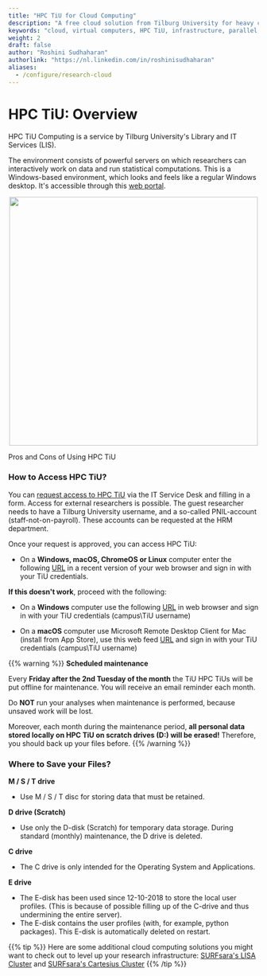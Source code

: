 ```yaml
---
title: "HPC TiU for Cloud Computing"
description: "A free cloud solution from Tilburg University for heavy computation tasks."
keywords: "cloud, virtual computers, HPC TiU, infrastructure, parallel, research cloud"
weight: 2
draft: false
author: "Roshini Sudhaharan"
authorlink: "https://nl.linkedin.com/in/roshinisudhaharan"
aliases:
  - /configure/research-cloud
---
```

# HPC TiU: Overview
HPC TiU Computing is a service by Tilburg University's Library and IT Services (LIS).

The environment consists of powerful servers on which researchers can interactively work on data and run statistical computations. This is a Windows-based environment, which looks and feels like a regular Windows desktop. It's accessible through this [web portal](https://rdweb.campus.uvt.nl/RDWeb/webclient/).


<p align = "center">
<img src = "../blade.png" width="500">
<figcaption> Pros and Cons of Using HPC TiU </figcaption>
</p>

### How to Access HPC TiU?

You can [request access to HPC TiU](https://servicedesk.uvt.nl/tas/public/ssp/content/detail/knowledgeitem?unid=db72c119bf344fb78a196d5b6c669ecc) via the IT Service Desk and filling in a form. Access for external researchers is possible. The guest researcher needs to have a Tilburg University username, and a so-called PNIL-account (staff-not-on-payroll).
These accounts can be requested at the HRM department.

Once your request is approved, you can access HPC TiU:

- On a **Windows, macOS, ChromeOS or Linux** computer enter the following [URL](https://rdweb.campus.uvt.nl/RDWeb/webclient/) in a recent version of your web browser and sign in with your TiU credentials.

**If this doesn't work**, proceed with the following:

- On a **Windows** computer use the following [URL](https://rdweb.campus.uvt.nl/RDWeb/webclient/) in web browser and sign in with your TiU credentials (campus\TiU username)

- On a **macOS** computer use Microsoft Remote Desktop Client for Mac (install from App Store), use this web feed [URL](https://rdweb.campus.uvt.nl/RDWeb/feed/webfeed.aspx) and sign in with your TiU credentials (campus\TiU username)


{{% warning %}}
**Scheduled maintenance**

Every **Friday after the 2nd Tuesday of the month** the TiU HPC TiUs will be put offline for maintenance. You will receive an email reminder each month.

Do **NOT** run your analyses when maintenance is performed, because unsaved work will be lost.

Moreover, each month during the maintenance period, **all personal data stored locally on HPC TiU on scratch drives (D:) will be erased!** Therefore, you should back up your files before.
{{% /warning %}}

### Where to Save your Files?
**M / S / T drive**
- Use M / S / T disc for storing data that must be retained.

**D drive (Scratch)**
- Use only the D-disk (Scratch) for temporary data storage.
During standard (monthly) maintenance, the D drive is deleted.

**C drive**
- The C drive is only intended for the Operating System and Applications.

**E drive**
- The E-disk has been used since 12-10-2018 to store the local user profiles. (This is because of possible filling up of the C-drive and thus undermining the entire server).
- The E-disk contains the user profiles (with, for example, python packages). This E-disk is automatically deleted on restart.

{{% tip %}}
Here are some additional cloud computing solutions you might want to check out to level up your research infrastructure: [SURFsara's LISA Cluster](http://tilburgsciencehub.com/building-blocks/configure-your-computer/infrastructure-choice/lisa_cluster/) and [SURFsara's Cartesius Cluster](http://tilburgsciencehub.com/building-blocks/configure-your-computer/infrastructure-choice/cartesius_cluster/)
{{% /tip %}}
